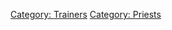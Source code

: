 [Category: Trainers](Category:_Trainers "wikilink") [Category:
Priests](Category:_Priests "wikilink")
